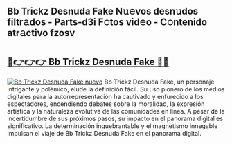 ## Bb Trickz Desnuda Fake N𝚞𝚎vos desn𝚞dos filtr𝚊dos - Parts-d3i F𝚘tos vid𝚎o - C𝚘ntenido atr𝚊ctivo fzosv

# <h2><a href="http://mb4u67.tromn.icu/?c=Bb+Trickz+Desnuda+Fake">🔗👉👉👉 Bb Trickz Desnuda Fake 🔗🔗</a></h2>

[![Bb Trickz Desnuda Fake nuevo](https://i.imgur.com/pEAQMta.gif)](http://mb4u67.tromn.icu/?c=Bb+Trickz+Desnuda+Fake)
Bb Trickz Desnuda Fake, un personaje intrigante y polémico, elude la definición fácil. Su uso pionero de los medios digitales para la autorrepresentación ha cautivado y enfurecido a los espectadores, encendiendo debates sobre la moralidad, la expresión artística y la naturaleza evolutiva de las comunidades en línea. A pesar de la incertidumbre de sus próximos pasos, su impacto en el panorama digital es significativo. La determinación inquebrantable y el magnetismo innegable impulsan el viaje de Bb Trickz Desnuda Fake en el panorama digital.

